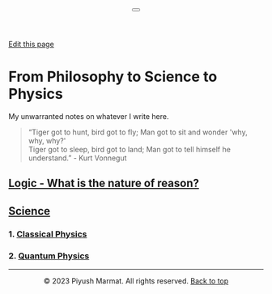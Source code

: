 <head>
    <script src="https://polyfill.io/v3/polyfill.min.js?features=es6"></script>
    <script id="MathJax-script" async src="https://cdn.jsdelivr.net/npm/mathjax@3/es5/tex-mml-chtml.js"></script>
    <link href='https://fonts.googleapis.com/css?family=Karma' rel='stylesheet'>
<link rel="icon" type="image/x-icon" href="/resources/favicon.ico">
<link rel="stylesheet" href="https://cdnjs.cloudflare.com/ajax/libs/font-awesome/6.0.0-beta3/css/all.min.css">
<link rel="stylesheet" href="main.css">
</head>

<header>
<button id="darkmodebutton" class="dark-mode-button"><i class="fa-solid fa-sun" style="color: #FFD43B;"></i></button>
</header>

[Edit this page](https://github.com/UV-1999/uv-1999.github.io/edit/main/notes/main.md)

# From Philosophy to Science to Physics
My unwarranted notes on whatever I write here.

> “Tiger got to hunt, bird got to fly; Man got to sit and wonder 'why, why, why?' <br>
> Tiger got to sleep, bird got to land; Man got to tell himself he understand.” - Kurt Vonnegut

## [Logic - What is the nature of reason?](https://uv-1999.github.io/notes/logic)
## [Science](https://uv-1999.github.io/notes/science)
### 1. [Classical Physics](https://uv-1999.github.io/notes/physics/classical)
### 2. [Quantum Physics](https://uv-1999.github.io/notes/physics/quantum)

***
<footer class="container" id="footer-container">
<div style="text-align: center;">
<p style="justify-content: center; align-items: center; text-align: center;">
<a href="pmarmat@ph.iitr.ac.in" class="icon-link" target="_blank"><i class="far fa-envelope"></i></a>
<a href="https://twitter.com/PiyushM41282215" class="icon-link" target="_blank"><i class="fab fa-twitter"></i></a>
<a href="https://scholar.google.com/citations?user=yhwBklQAAAAJ&hl=en&oi=ao" class="icon-link" target="_blank"><i class="fab fa-google"></i></a>
<a href="https://www.linkedin.com/in/piyush-marmat-0ba913240/" class="icon-link" target="_blank"><i class="fab fa-linkedin"></i></a>
<a href="https://www.researchgate.net/profile/Piyush_Marmat" class="icon-link" target="_blank"><i class="fab fa-researchgate"></i></a>
<a href="https://github.com/UV-1999" class="icon-link" target="_blank"><i class="fab fa-github"></i></a>
</p>
<p>&copy; 2023 Piyush Marmat. All rights reserved. <a style="text-align: right;" href="#">Back to top</a></p>
</div>
</footer>
<script type="text/javascript" src="main.js"></script>
